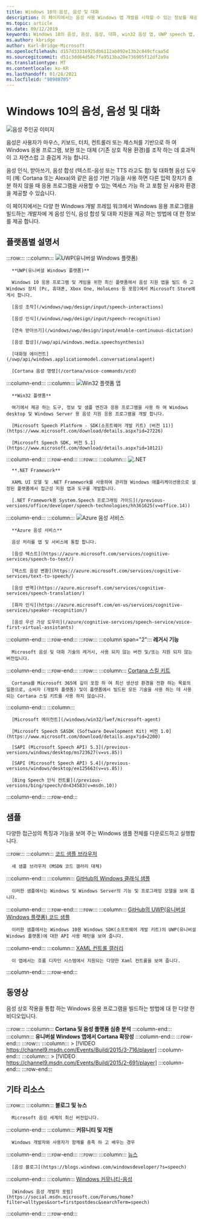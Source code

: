 ```yaml
---
title: Windows 10의 음성, 음성 및 대화
description: 이 페이지에서는 음성 사용 Windows 앱 개발을 시작할 수 있는 정보를 제공 합니다.
ms.topic: article
ms.date: 09/12/2019
keywords: Windows 10의 음성, 음성, 음성, 대화, win32 음성 앱, UWP speech 앱, WPF speech apps, WinForms speech apps
ms.author: kbridge
author: Karl-Bridge-Microsoft
ms.openlocfilehash: d157d33316925db6112ab892e13b2c849cfcaa5d
ms.sourcegitcommit: d51c3dd64d58c7fa9513ba20e736905f12df2a9a
ms.translationtype: MT
ms.contentlocale: ko-KR
ms.lasthandoff: 01/28/2021
ms.locfileid: "98988705"
---
```

# <a name="speech-voice-and-conversation-in-windows-10"></a>Windows 10의 음성, 음성 및 대화

![음성 주인공 이미지](images/hero-speech-composite-small.png)

음성은 사용자가 마우스, 키보드, 터치, 컨트롤러 또는 제스처를 기반으로 하 여 Windows 응용 프로그램, 보완 또는 대체 (기존 상호 작용 환경)를 조작 하는 데 효과적이 고 자연스럽 고 즐겁게 가능 합니다.

음성 인식, 받아쓰기, 음성 합성 (텍스트-음성 또는 TTS 라고도 함) 및 대화형 음성 도우미 (예: Cortana 또는 Alexa)와 같은 음성 기반 기능을 사용 하면 다른 입력 장치가 충분 하지 않을 때 응용 프로그램을 사용할 수 있는 액세스 가능 하 고 포함 된 사용자 환경을 제공할 수 있습니다.

이 페이지에서는 다양 한 Windows 개발 프레임 워크에서 Windows 응용 프로그램을 빌드하는 개발자에 게 음성 인식, 음성 합성 및 대화 지원을 제공 하는 방법에 대 한 정보를 제공 합니다.

## <a name="platform-specific-documentation"></a>플랫폼별 설명서

:::row:::
   :::column:::
      ![UWP(유니버설 Windows 플랫폼)](images/platform-uwp.png)

      **UWP(유니버설 Windows 플랫폼)**

      Windows 10 응용 프로그램 및 게임을 위한 최신 플랫폼에서 음성 지원 앱을 빌드 하 고 Windows 장치 (Pc, 휴대폰, Xbox One, HoloLens 등 포함)에서 Microsoft Store에 게시 합니다.

      [음성 조작](/windows/uwp/design/input/speech-interactions)

      [음성 인식](/windows/uwp/design/input/speech-recognition)

      [연속 받아쓰기](/windows/uwp/design/input/enable-continuous-dictation)

      [음성 합성](/uwp/api/windows.media.speechsynthesis)

      [대화형 에이전트](/uwp/api/windows.applicationmodel.conversationalagent)

      [Cortana 음성 명령](/cortana/voice-commands/vcd)
   :::column-end:::
   :::column:::
      ![Win32 플랫폼 앱](images/platform-win32.png)

      **Win32 플랫폼**

      여기에서 제공 하는 도구, 정보 및 샘플 엔진과 응용 프로그램을 사용 하 여 Windows desktop 및 Windows Server 용 음성 지원 응용 프로그램을 개발 합니다.

      [Microsoft Speech Platform - SDK(소프트웨어 개발 키트) (버전 11)](https://www.microsoft.com/download/details.aspx?id=27226)
      
      [Microsoft Speech SDK, 버전 5.1](https://www.microsoft.com/download/details.aspx?id=10121)
   :::column-end:::
:::row-end:::
:::row:::
   :::column:::
      ![.NET](images/platform-dotnet.png)

      **.NET Framework**

      XAML UI 모델 및 .NET Framework를 사용하여 관리형 Windows 애플리케이션용으로 설정된 플랫폼에서 접근성 지원 앱과 도구를 개발합니다.

      [.NET Framework용 System.Speech 프로그래밍 가이드](/previous-versions/office/developer/speech-technologies/hh361625(v=office.14))
   :::column-end:::
   :::column:::
      ![Azure 음성 서비스](images/platform-azure-speech.png)

      **Azure 음성 서비스**

      음성 처리를 앱 및 서비스에 통합 합니다.

      [음성 텍스트](https://azure.microsoft.com/services/cognitive-services/speech-to-text/)

      [텍스트 음성 변환](https://azure.microsoft.com/services/cognitive-services/text-to-speech/)
      
      [음성 번역](https://azure.microsoft.com/services/cognitive-services/speech-translation/)

      [화자 인식](https://azure.microsoft.com/en-us/services/cognitive-services/speaker-recognition/)

      [음성 우선 가상 도우미](/azure/cognitive-services/speech-service/voice-first-virtual-assistants)
   :::column-end:::
:::row-end:::
:::row:::
   :::column span="2":::
      **레거시 기능**

      Microsoft 음성 및 대화 기술의 레거시, 사용 되지 않는 버전 및/또는 지원 되지 않는 버전입니다.
   :::column-end:::
:::row-end:::
:::row:::
   :::column:::
      [Cortana 스킬 키트](/cortana/skills/)

      Cortana를 Microsoft 365에 깊이 포함 하 여 최신 생산성 환경을 전환 하는 목표의 일환으로, 소비자 (개발자 플랫폼) 및이 플랫폼에서 빌드된 모든 기술을 사용 하는 데 사용 되는 Cortana 스킬 키트를 사용 하지 않습니다.
   :::column-end:::
   :::column:::

      [Microsoft 에이전트](/windows/win32/lwef/microsoft-agent)

      [Microsoft Speech SASDK (Software Development Kit) 버전 1.0](https://www.microsoft.com/download/details.aspx?id=2200)

      [SAPI (Microsoft Speech API) 5.3](/previous-versions/windows/desktop/ms723627(v=vs.85))

      [SAPI (Microsoft Speech API) 5.4](/previous-versions/windows/desktop/ee125663(v=vs.85))

      [Bing Speech 인식 컨트롤](/previous-versions/bing/speech/dn434583(v=msdn.10))
   :::column-end:::
:::row-end:::

## <a name="samples"></a>샘플

다양한 접근성의 특징과 기능을 보여 주는 Windows 샘플 전체를 다운로드하고 실행합니다.

:::row:::
   :::column:::
      [코드 샘플 브라우저](/samples/browse/?term=speech)

      새 샘플 브라우저 (MSDN 코드 갤러리 대체)
   :::column-end:::
   :::column:::
      [GitHub의 Windows 클래식 샘플](https://github.com/microsoft/Windows-classic-samples/search?q=speech&unscoped_q=speech)

      이러한 샘플에서는 Windows 및 Windows Server의 기능 및 프로그래밍 모델을 보여 줍니다. 
   :::column-end:::
:::row-end:::
:::row:::
   :::column:::
      [GitHub의 UWP(유니버설 Windows 플랫폼) 코드 샘플](https://github.com/microsoft/Windows-universal-samples/search?q=speech&unscoped_q=speech)

      이러한 샘플에서는 Windows 10용 Windows SDK(소프트웨어 개발 키트)의 UWP(유니버설 Windows 플랫폼)에 대한 API 사용 패턴을 보여 줍니다.
   :::column-end:::
   :::column:::
      [XAML 컨트롤 갤러리](https://github.com/microsoft/Xaml-Controls-Gallery)

      이 앱에서는 흐름 디자인 시스템에서 지원되는 다양한 Xaml 컨트롤을 보여 줍니다.
   :::column-end:::
:::row-end:::

## <a name="videos"></a>동영상

음성 상호 작용을 통합 하는 Windows 응용 프로그램을 빌드하는 방법에 대 한 다양 한 비디오입니다.

:::row:::
   :::column:::
      **Cortana 및 음성 플랫폼 심층 분석**
   :::column-end:::
   :::column:::
      **유니버설 Windows 앱에서 Cortana 확장성**
   :::column-end:::
:::row-end:::
:::row:::
   :::column:::
      > [!VIDEO https://channel9.msdn.com/Events/Build/2015/3-716/player]
   :::column-end:::
   :::column:::
      > [!VIDEO https://channel9.msdn.com/Events/Build/2015/2-691/player]
   :::column-end:::
:::row-end:::

## <a name="other-resources"></a>기타 리소스

:::row:::
   :::column:::
      **블로그 및 뉴스**

      Microsoft 음성 세계의 최신 버전입니다.
   :::column-end:::
   :::column:::
      **커뮤니티 및 지원**

      Windows 개발자와 사용자가 함께를 충족 하 고 배우는 경우
   :::column-end:::
:::row-end:::
:::row:::
   :::column:::
      [뉴스](https://news.microsoft.com/?s=speech)

      [음성 블로그](https://blogs.windows.com/windowsdeveloper/?s=speech)
   :::column-end:::
   :::column:::
      [Windows 커뮤니티-음성](https://community.windows.com/search?q=speech)

      [Windows 음성 개발자 포럼](https://social.msdn.microsoft.com/Forums/home?filter=alltypes&sort=firstpostdesc&searchTerm=speech)
   :::column-end:::
:::row-end:::